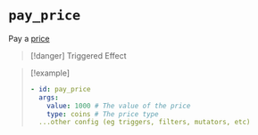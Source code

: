 # `pay_price`

Pay a [price](https://plugins.auxilor.io/all-plugins/prices)

> [!danger] Triggered Effect

> [!example]
> ```yaml
> - id: pay_price
>   args:
>     value: 1000 # The value of the price
>     type: coins # The price type
>   ...other config (eg triggers, filters, mutators, etc)
> ```
